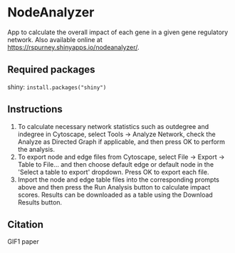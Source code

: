 # NodeAnalyzer
App to calculate the overall impact of each gene in a given gene regulatory network. Also available online at https://rspurney.shinyapps.io/nodeanalyzer/.

## Required packages
shiny: `install.packages("shiny")`

## Instructions
1. To calculate necessary network statistics such as outdegree and indegree in Cytoscape, select Tools -> Analyze Network, check the Analyze as Directed Graph if applicable, and then press OK to perform the analysis.
2. To export node and edge files from Cytoscape, select File -> Export -> Table to File... and then choose default edge or default node in the 'Select a table to export' dropdown. Press OK to export each file.
3. Import the node and edge table files into the corresponding prompts above and then press the Run Analysis button to calculate impact scores. Results can be downloaded as a table using the Download Results button.

## Citation
GIF1 paper
